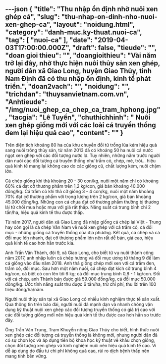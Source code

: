 ---json
{
    "title": "Thu nhập ổn định nhờ nuôi xen ghép cá",
    "slug": "thu-nhap-on-dinh-nho-nuoi-xen-ghep-ca",
    "layout": "noidung.html",
    "category": "danh-muc.ky-thuat.nuoi-ca",
    "tag": [
        "nuoi-ca"
    ],
    "date": "2019-04-03T17:00:00.000Z",
    "draft": false,
    "tieude": "",
    "doan gioi thieu": "",
    "doangioithieu": "Vài năm trở lại đây, nhờ thực hiện nuôi thủy sản xen ghép, người dân xã Giao Long, huyện Giao Thủy, tỉnh Nam Định đã có thu nhập ổn định, kinh tế phát triển.",
    "doan2vach": "",
    "noidung": "",
    "trichdan": "thuysanvietnam.com.vn",
    "Anhtieude": "/img/nuoi_ghep_ca_chep_ca_tram_hphong.jpg",
    "tacgia": "Lê Tuyến",
    "chuthichhinh": " Nuôi xen ghép giống mới với các loài cá truyền thống đem lại hiệu quả cao",
    "__content__": ""
}
---
<p>Tr&ecirc;n diện t&iacute;ch khoảng 80 ha của khu chuyển đổi từ trồng l&uacute;a k&eacute;m hiệu quả sang nu&ocirc;i trồng thủy sản, từ năm 2013 đ&atilde; c&oacute; khoảng 50 ha nu&ocirc;i c&aacute; nước ngọt xen gh&eacute;p với c&aacute;c đối tượng nước lợ. Tuy nhi&ecirc;n, những năm trước người d&acirc;n nu&ocirc;i c&aacute;c đối tượng c&aacute; truyền thống như trắm cỏ, ch&eacute;p, m&egrave;, tr&ocirc;i&hellip; hiệu quả kinh tế mang lại kh&ocirc;ng cao do c&aacute;c giống cũ, chất lượng k&eacute;m, nu&ocirc;i chậm lớn.</p>

<p>C&aacute; ch&eacute;p giống khi thả khoảng 20 - 30 con/kg, nu&ocirc;i một năm chỉ c&oacute; khoảng 60% c&aacute; đạt cỡ thương phẩm tr&ecirc;n 1,2 kg/con, gi&aacute; b&aacute;n khoảng 40.000 đồng/kg. C&aacute; trắm cỏ khi thả cỡ giống 3 - 4 con/kg, nu&ocirc;i một năm khoảng 70% đạt cỡ thương phẩm với trọng lượng tr&ecirc;n 2 kg/con, gi&aacute; b&aacute;n khoảng 45.000 đồng/kg. Những con c&aacute; chưa đạt cỡ thương phẩm thường bị thương l&aacute;i từ chối mua hoặc mua với gi&aacute; rất thấp. Năng suất c&aacute; trung b&igrave;nh chỉ 2 tấn/ha, hiệu quả kinh tế thu được thấp.</p>

<p>Từ năm 2017, người d&acirc;n x&atilde; Giao Long đ&atilde; nhập giống c&aacute; ch&eacute;p lai Việt - Trung hay c&ograve;n gọi l&agrave; c&aacute; ch&eacute;p V&acirc;n Nam về nu&ocirc;i xen gh&eacute;p với c&aacute; trắm cỏ, c&aacute; đối mục - những giống c&aacute; truyền thống của địa phương. Kết quả, c&aacute; ch&eacute;p v&agrave; c&aacute; đối mục lớn nhanh, đạt cỡ thương phẩm lớn n&ecirc;n rất dễ b&aacute;n, gi&aacute; cao, hiệu quả kinh tế cao hơn hẳn trước kia.</p>

<p>Anh Trần Văn Th&agrave;nh, đội 9, x&atilde; Giao Long, cho biết từ vụ nu&ocirc;i th&agrave;nh c&ocirc;ng năm 2017, anh nhập lu&ocirc;n c&aacute; ch&eacute;p hương v&agrave; đối mục ương từ th&aacute;ng 9 để l&agrave;m c&aacute; giống v&agrave;o đầu năm 2018. Anh thả giống ch&eacute;p mới xen với c&aacute; trắm đen, trắm cỏ, đối mục. Sau hơn một năm nu&ocirc;i, c&aacute; ch&eacute;p đạt k&iacute;ch cỡ trung b&igrave;nh 4 kg/con, c&aacute; biệt c&oacute; con l&ecirc;n tới 6 kg; c&aacute; đối mục trung b&igrave;nh 0,8 - 1 kg/con. Đối với c&aacute; ch&eacute;p, anh Th&agrave;nh b&aacute;n được gi&aacute; 59.000 đồng/kg, c&aacute; đối mục 50.000 đồng/kg. Ước t&iacute;nh năng suất thu được 6 tấn/ha, trừ chi ph&iacute;, thu lời tr&ecirc;n 100 triệu đồng/ha/năm.</p>

<p>Người nu&ocirc;i thủy sản tại x&atilde; Giao Long c&oacute; nhiều kinh nghiệm thực tế sản xuất. Qua th&ocirc;ng tin tr&ecirc;n b&aacute;o đ&agrave;i, người nu&ocirc;i đ&atilde; mạnh dạn v&agrave; nhanh ch&oacute;ng vận dụng kỹ thuật nu&ocirc;i xen gh&eacute;p c&aacute;c đối tượng truyền thống c&oacute; gi&aacute; trị cao với c&aacute;c đối tượng giống mới n&ecirc;n hiệu quả kinh tế thu được cao hơn hẳn so trước đ&acirc;y.</p>

<p>&Ocirc;ng Trần Văn Trung, Trạm Khuyến n&ocirc;ng Giao Thủy cho biết, h&igrave;nh thức nu&ocirc;i xen gh&eacute;p c&aacute;c đối tượng c&aacute; truyền thống l&agrave; kh&ocirc;ng mới, nhưng người d&acirc;n đ&atilde; c&oacute; sự chọn lọc v&agrave; &aacute;p dụng tiến bộ khoa học kỹ thuật về kh&acirc;u chọn giống, chọn đối tượng xen gh&eacute;p v&agrave; kinh nghiệm nu&ocirc;i n&ecirc;n hiệu quả kinh tế cao. V&igrave; dễ &aacute;p dụng do đầu tư chi ph&iacute; kh&ocirc;ng qu&aacute; cao, rủi ro dịch bệnh thấp n&ecirc;n mang t&iacute;nh bền vững.</p>
